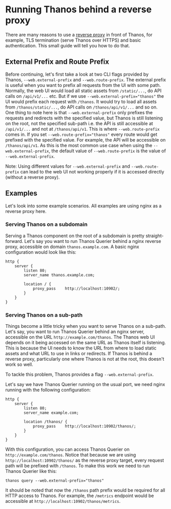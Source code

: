 # Running Thanos behind a reverse proxy

There are many reasons to use a [reverse proxy](https://www.nginx.com/resources/glossary/reverse-proxy-server/) in front of Thanos, for example, TLS termination (serve Thanos over HTTPS) and basic authentication. This small guide will tell you how to do that.

## External Prefix and Route Prefix

Before continuing, let's first take a look at two CLI flags provided by Thanos, `--web.external-prefix` and `--web.route-prefix`. The external prefix is useful when you want to prefix all requests from the UI with some path. Normally, the web UI would load all static assets from `/static/...`, do API calls on `/api/v1/...` etc. But if we use `--web.external-prefix="thanos"` the UI would prefix each request with `/thanos`. It would try to load all assets from `/thanos/static/...`, do API calls on `/thanos/api/v1/...` and so on. One thing to note here is that `--web.external-prefix` only prefixes the requests and redirects with the specified value, but Thanos is still listening on the root, not the specified sub-path i.e. the API is still accessible at `/api/v1/...` and not at `/thanos/api/v1`. This is where `--web.route-prefix` comes in. If you set `--web.route-prefix="thanos"` every route would get prefixed with the specified value. For example, the API will be accessible on `/thanos/api/v1`. As this is the most common use case when using the `--web.external-prefix`, the default value of `--web.route-prefix` is the value of `--web.external-prefix`.

Note: Using different values for `--web.external-prefix` and `--web.route-prefix` can lead to the web UI not working properly if it is accessed directly (without a reverse proxy).

## Examples

Let's look into some example scenarios. All examples are using nginx as a reverse proxy here.

### Serving Thanos on a subdomain

Serving a Thanos component on the root of a subdomain is pretty straight-forward. Let's say you want to run Thanos Querier behind a nginx reverse proxy, accessible on domain `thanos.example.com`. A basic nginx configuration would look like this:

```
http {
    server {
        listen 80;
        server_name thanos.example.com;

        location / {
            proxy_pass    http://localhost:10902/;
        }
    }
}
```

### Serving Thanos on a sub-path

Things become a little tricky when you want to serve Thanos on a sub-path. Let's say, you want to run Thanos Querier behind an nginx server, accessible on the URL `http://example.com/thanos`. The Thanos web UI depends on it being accessed on the same URL as Thanos itself is listening. This is because the UI needs to know the URL from where to load static assets and what URL to use in links or redirects. If Thanos is behind a reverse proxy, particularly one where Thanos is not at the root, this doesn't work so well.

To tackle this problem, Thanos provides a flag `--web.external-prefix`.

Let's say we have Thanos Querier running on the usual port, we need nginx running with the following configuration:

```
http {
    server {
        listen 80;
        server_name example.com;

        location /thanos/ {
            proxy_pass    http://localhost:10902/thanos/;
        }
    }
}
```

With this configuration, you can access Thanos Querier on `http://example.com/thanos`. Notice that because we are using `http://localhost:10902/thanos/` as the reverse proxy target, every request path will be prefixed with `/thanos`. To make this work we need to run Thanos Querier like this:

```
thanos query --web.external-prefix="thanos"
```

It should be noted that now the `/thanos` path prefix would be required for all HTTP access to Thanos. For example, the `/metrics` endpoint would be accessible at `http://localhost:10902/thanos/metrics`.
